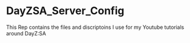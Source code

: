# DayZSA_Server_Config
This Rep contains the files and discriptoins I use for my Youtube tutorials around DayZ:SA
